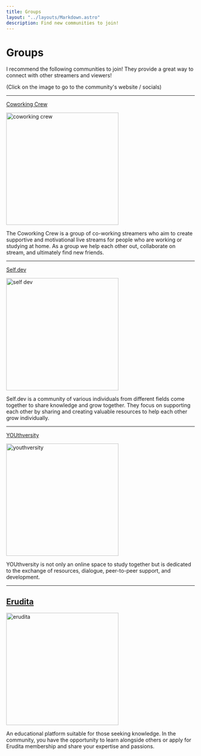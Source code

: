 ```yaml
---
title: Groups
layout: "../layouts/Markdown.astro"
description: Find new communities to join!
---
```


# Groups

I recommend the following communities to join! They provide a great way to connect with other streamers and viewers!

(Click on the image to go to the community's website / socials)

---

<a href="https://www.twitch.tv/team/coworkingcrew/" target="_blank" class="font-bold text-2xl hover:underline">Coworking Crew</a>

<a href="https://www.twitch.tv/team/coworkingcrew" target="_blank" class="inline-block mt-2 mb-5">
    <img src="/assets/coworkingcrew.webp" alt="coworking crew" width="300" class="rounded-md">
</a>

The Coworking Crew is a group of co-working streamers who aim to create supportive and motivational live streams for people who are working or studying at home. As a group we help each other out, collaborate on stream, and ultimately find new friends.

---

<a href="https://www.twitch.tv/team/coworkingcrew/" target="_blank" class="font-bold text-2xl hover:underline">Self.dev</a>

<a href="https://theselfdev.com/" target="_blank" class="inline-block mt-2 mb-5">
    <img src="/assets/selfdev_logo.webp" alt="self dev" width="300" class="rounded-md">
</a>

Self.dev is a community of various individuals from different fields come together to share knowledge and grow together. They focus on supporting each other by sharing and creating valuable resources to help each other grow individually.

---

<a href="https://www.youthversity.org/" target="_blank" class="font-bold text-2xl hover:underline">YOUthversity</a>

<a href="https://www.youthversity.org/" target="_blank" class="inline-block mt-2 mb-5">
    <img src="/assets/youthversity.webp" alt="youthversity" width="300" class="rounded-md">
</a>

YOUthversity is not only an online space to study together but is dedicated to the exchange of resources, dialogue, peer-to-peer support, and development.

---

<h2><a href="https://erudita.me/" target="_blank" class="font-bold text-2xl hover:underline">Erudita</a></h2>

<a href="https://erudita.me/" target="_blank" class="inline-block mt-2 mb-5">
    <img src="/assets/erudita.png" alt="erudita" width="300" class="rounded-md">
</a>

An educational platform suitable for those seeking knowledge. In the community, you have the opportunity to learn alongside others or apply for Erudita membership and share your expertise and passions.
